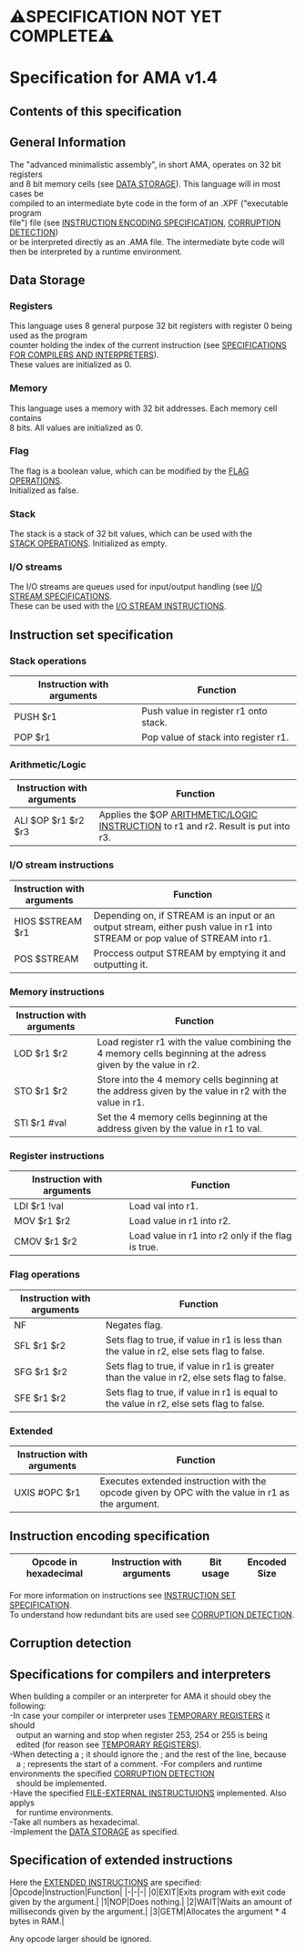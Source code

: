 # ⚠️SPECIFICATION NOT YET COMPLETE⚠️
# Specification for AMA v1.4  
## Contents of this specification  
## General Information  
The "advanced minimalistic assembly", in short AMA, operates on 32 bit registers  
and 8 bit memory cells (see [DATA STORAGE](#data-storage)). This language will in most cases be  
compiled to an intermediate byte code in the form of an .XPF ("executable program  
file") file (see [INSTRUCTION ENCODING SPECIFICATION](#instruction-encoding-specification), [CORRUPTION DETECTION](#corruption-detection))  
or be interpreted directly as an .AMA file. The intermediate byte code will  
then be interpreted by a runtime environment.  
## Data Storage  
### Registers  
This language uses 8 general purpose 32 bit registers with register 0 being used as the program  
counter holding the index of the current instruction (see [SPECIFICATIONS FOR COMPILERS AND INTERPRETERS](#specifications-for-compilers-and-interpreters)).  
These values are initialized as 0.  
### Memory  
This language uses a memory with 32 bit addresses. Each memory cell contains  
8 bits. All values are initialized as 0.  
### Flag  
The flag is a boolean value, which can be modified by the [FLAG OPERATIONS](#flag-operations).  
Initialized as false.  
### Stack  
The stack is a stack of 32 bit values, which can be used with the  
[STACK OPERATIONS](#stack-operations). Initialized as empty.  
### I/O streams
The I/O streams are queues used for input/output handling (see [I/O STREAM SPECIFICATIONS](#io-stream-specifications).  
These can be used with the [I/O STREAM INSTRUCTIONS](#io-stream-instructions).  
## Instruction set specification  
### Stack operations  
|Instruction with arguments|Function|
|-|-|
|PUSH $r1|Push value in register r1 onto stack.|
|POP $r1|Pop value of stack into register r1.|
### Arithmetic/Logic  
|Instruction with arguments|Function|
|-|-|
|ALI $OP $r1 $r2 $r3|Applies the $OP [ARITHMETIC/LOGIC INSTRUCTION](#arithmeticlogic-instruction) to r1 and r2. Result is put into r3.|
### I/O stream instructions
|Instruction with arguments|Function|
|-|-|
|HIOS $STREAM $r1|Depending on, if STREAM is an input or an output stream, either push value in r1 into STREAM or pop value of STREAM into r1.|
|POS $STREAM|Proccess output STREAM by emptying it and outputting it.|
### Memory instructions  
|Instruction with arguments|Function|
|-|-|
|LOD $r1 $r2|Load register r1 with the value combining the 4 memory cells beginning at the adress given by the value in r2.|
|STO $r1 $r2|Store into the 4 memory cells beginning at the address given by the value in r2 with the value in r1.|
|STI $r1 #val|Set the 4 memory cells beginning at the address given by the value in r1 to val.|
### Register instructions
|Instruction with arguments|Function|
|-|-|
|LDI $r1 !val|Load val into r1.|
|MOV $r1 $r2|Load value in r1 into r2.|
|CMOV $r1 $r2|Load value in r1 into r2 only if the flag is true.|
### Flag operations  
|Instruction with arguments|Function|
|-|-|
|NF|Negates flag.|
|SFL $r1 $r2|Sets flag to true, if value in r1 is less than the value in r2, else sets flag to false.|
|SFG $r1 $r2|Sets flag to true, if value in r1 is greater than the value in r2, else sets flag to false.|
|SFE $r1 $r2|Sets flag to true, if value in r1 is equal to the value in r2, else sets flag to false.|
### Extended  
|Instruction with arguments|Function|
|-|-|
|UXIS #OPC $r1|Executes extended instruction with the opcode given by OPC with the value in r1 as the argument.|
## Instruction encoding specification  
|Opcode in hexadecimal|Instruction with arguments|Bit usage|Encoded Size|
|-|-|-|-|

For more information on instructions see [INSTRUCTION SET SPECIFICATION](#instruction-set-specification).  
To understand how redundant bits are used see [CORRUPTION DETECTION](#corruption-detection).  
## Corruption detection  
  
## Specifications for compilers and interpreters  
When building a compiler or an interpreter for AMA it should obey the following:  
-In case your compiler or interpreter uses [TEMPORARY REGISTERS](#temporary-registers) it should  
   output an warning and stop when register 253, 254 or 255 is being  
   edited (for reason see [TEMPORARY REGISTERS](#temporary-registers)).  
-When detecting a ; it should ignore the ; and the rest of the line, because  
   a ; represents the start of a comment.
-For compilers and runtime environments the specified [CORRUPTION DETECTION](#corruption-detection)  
   should be implemented.  
-Have the specified [FILE-EXTERNAL INSTRUCTUIONS](#specification-of-file-external-instructions) implemented. Also applys  
   for runtime environments.  
-Take all numbers as hexadecimal.  
-Implement the [DATA STORAGE](#data-storage) as specified.  
## Specification of extended instructions  
Here the [EXTENDED INSTRUCTIONS](#extended) are specified:  
|Opcode|Instruction|Function|
|-|-|-|
|0|EXIT|Exits program with exit code given by the argument.|
|1|NOP|Does nothing.|
|2|WAIT|Waits an amount of milliseconds given by the argument.|
|3|GETM|Allocates the argument * 4 bytes in RAM.|

Any opcode larger should be ignored.  
